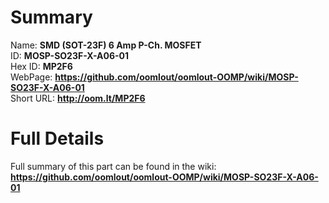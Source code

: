 
Summary
=================
  
Name: __SMD (SOT-23F) 6 Amp P-Ch. MOSFET__    
ID: __MOSP-SO23F-X-A06-01__   
Hex ID: __MP2F6__   
WebPage: __https://github.com/oomlout/oomlout-OOMP/wiki/MOSP-SO23F-X-A06-01__   
Short URL: __http://oom.lt/MP2F6__   

Full Details
==========================
Full summary of this part can be found in the wiki:   
__https://github.com/oomlout/oomlout-OOMP/wiki/MOSP-SO23F-X-A06-01__    

